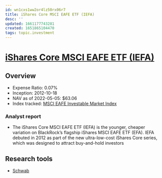 ```yaml
---
id: wn1cxs1ww2or4lz50rx06r7
title: iShares Core MSCI EAFE ETF (IEFA)
desc: ''
updated: 1661177743281
created: 1651865104470
tags: topic.investment
---
```

# [iShares Core MSCI EAFE ETF (IEFA)](https://etfdb.com/etf/IEFA/#etf-ticker-profile)

## Overview

- Expense Ratio: 0.07%
- Inception: 2012-10-18
- NAV as of 2022-05-05: $63.06
- Index tracked: [MSCI EAFE Investable Market Index](https://etfdb.com/index/msci-eafe-investable-market-index/)

### Analyst report

- The iShares Core MSCI EAFE ETF (IEFA) is the younger, cheaper variation on BlackRock’s flagship iShares MSCI EAFE ETF (EFA). IEFA debuted in 2012 as part of the new ultra-low-cost iShares Core series, which was designed to attract buy-and-hold investors

## Research tools

- [Schwab](https://www.schwab.com/research/etfs/quotes/summary/iefa)
